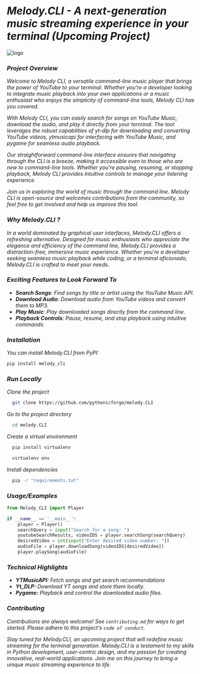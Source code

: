 # _Melody.CLI - A next-generation music streaming experience in your terminal (Upcoming Project)_

![logo](https://github.com/pythonicforge/Melody.CLI/blob/main/assets/banner.png)

### _Project Overview_
_Welcome to Melody CLI, a versatile command-line music player that brings the power of YouTube to your terminal. Whether you're a developer looking to integrate music playback into your own applications or a music enthusiast who enjoys the simplicity of command-line tools, Melody CLI has you covered._

_With Melody CLI, you can easily search for songs on YouTube Music, download the audio, and play it directly from your terminal. The tool leverages the robust capabilities of yt-dlp for downloading and converting YouTube videos, ytmusicapi for interfacing with YouTube Music, and pygame for seamless audio playback._

_Our straightforward command-line interface ensures that navigating through the CLI is a breeze, making it accessible even to those who are new to command-line tools. Whether you're pausing, resuming, or stopping playback, Melody CLI provides intuitive controls to manage your listening experience._

_Join us in exploring the world of music through the command line. Melody CLI is open-source and welcomes contributions from the community, so feel free to get involved and help us improve this tool._

### _Why Melody.CLI ?_
_In a world dominated by graphical user interfaces, Melody.CLI offers a refreshing alternative. Designed for music enthusiasts who appreciate the elegance and efficiency of the command line, Melody.CLI provides a distraction-free, immersive music experience. Whether you're a developer seeking seamless music playback while coding, or a terminal aficionado, Melody.CLI is crafted to meet your needs._

### _Exciting Features to Look Forward To_

- _**Search Songs**: Find songs by title or artist using the YouTube Music API._
- _**Download Audio**: Download audio from YouTube videos and convert them to MP3._
- _**Play Music**: Play downloaded songs directly from the command line._
- _**Playback Controls**: Pause, resume, and stop playback using intuitive commands._

### _Installation_

_You can install Melody.CLI from PyPI:_

```sh
pip install melody_cli
```


### _Run Locally_

_Clone the project_

```bash
  git clone https://github.com/pythonicforge/melody.CLI
```

_Go to the project directory_

```bash
  cd melody.CLI
```

_Create a virtual environment_

```bash
  pip install virtualenv
```
```bash
  virtualenv env
```

_Install dependencies_

```bash
  pip -r "requirements.txt"
```

### _Usage/Examples_

```python
from Melody_CLI import Player

if __name__ == '__main__':
    player = Player()
    searchQuery = input("Search for a song: ")
    youtubeSearchResults, videoIDS = player.searchSong(searchQuery)
    desiredVideo = int(input("Enter desired video number: "))
    audioFile = player.downloadSong(videoIDS[desiredVideo])
    player.playSong(audioFile)

```




### _Technical Highlights_

- _**YTMusicAPI:** Fetch songs and get search recommendations_
- _**Yt_DLP:** Download YT songs and store them locally._
- _**Pygame:** Playback and control the downloaded audio files._


### _Contributing_

_Contributions are always welcome!_
_See `contributing.md` for ways to get started._
_Please adhere to this project's `code of conduct`._

_Stay tuned for Melody.CLI, an upcoming project that will redefine music streaming for the terminal generation. Melody.CLI is a testament to my skills in Python development, user-centric design, and my passion for creating innovative, real-world applications. Join me on this journey to bring a unique music streaming experience to life._
